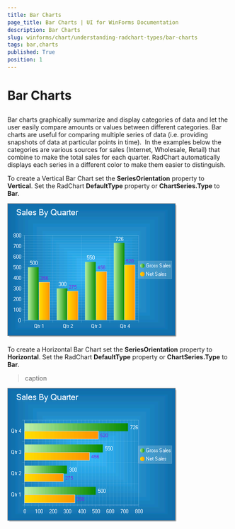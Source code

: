 ```yaml
---
title: Bar Charts
page_title: Bar Charts | UI for WinForms Documentation
description: Bar Charts
slug: winforms/chart/understanding-radchart-types/bar-charts
tags: bar,charts
published: True
position: 1
---
```


# Bar Charts



## 

Bar charts graphically summarize and display categories of data and let the user easily compare amounts or values between different categories. Bar charts are useful for comparing multiple series of data (i.e. providing snapshots of data at particular points in time).  In the examples below the categories are various sources for sales (Internet, Wholesale, Retail) that combine to make the total sales for each quarter. RadChart automatically displays each series in a different color to make them easier to distinguish.

To create a Vertical Bar Chart set the __SeriesOrientation__ property to __Vertical__. Set the RadChart __DefaultType__ property or __ChartSeries.Type__ to __Bar__.

![chart-undestanding-radchart-types-bar-charts 001](images/chart-undestanding-radchart-types-bar-charts001.png)

To create a Horizontal Bar Chart set the __SeriesOrientation__ property to __Horizontal__. Set the RadChart __DefaultType__ property or __ChartSeries.Type__ to __Bar__.
>caption 

![chart-undestanding-radchart-types-bar-charts 002](images/chart-undestanding-radchart-types-bar-charts002.png)
